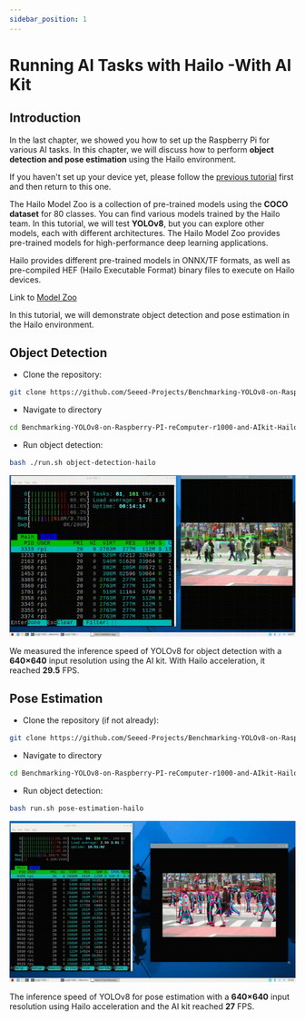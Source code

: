```yaml
---
sidebar_position: 1
---
```


# Running AI Tasks with Hailo -With AI Kit 


## Introduction 

In the last chapter, we showed you how to set up the Raspberry Pi for various AI tasks. In this chapter, we will discuss how to perform **object detection and pose estimation** using the Hailo environment.

If you haven't set up your device yet, please follow the [previous tutorial](https://seeed-projects.github.io/Tutorial-of-AI-Kit-with-Raspberry-Pi-From-Zero-to-Hero/docs/Chapter_2-Configuring_the_RaspberryPi_Environment/Introduction_to_Hailo_in_Raspberry_Pi_Environment) first and then return to this one.

The Hailo Model Zoo is a collection of pre-trained models using the **COCO dataset** for 80 classes. You can find various models trained by the Hailo team. In this tutorial, we will test **YOLOv8**, but you can explore other models, each with different architectures. The Hailo Model Zoo provides pre-trained models for high-performance deep learning applications.

Hailo provides different pre-trained models in ONNX/TF formats, as well as pre-compiled HEF (Hailo Executable Format) binary files to execute on Hailo devices.

Link to [Model Zoo](https://github.com/hailo-ai/hailo_model_zoo) 

In this tutorial, we will demonstrate object detection and pose estimation in the Hailo environment.

## Object Detection



- Clone the repository:

```bash
git clone https://github.com/Seeed-Projects/Benchmarking-YOLOv8-on-Raspberry-PI-reComputer-r1000-and-AIkit-Hailo-8L.git
```
- Navigate to directory 

```bash
cd Benchmarking-YOLOv8-on-Raspberry-PI-reComputer-r1000-and-AIkit-Hailo-8L
```

- Run object detection:

```bash
bash ./run.sh object-detection-hailo
```
![object detection](../../pictures/Chapter3/object_detection_with_AIkit.gif)

We measured the inference speed of YOLOv8 for object detection with a **640×640** input resolution using the AI kit. With Hailo acceleration, it reached **29.5** FPS.

## Pose Estimation

- Clone the repository (if not already):

```bash
git clone https://github.com/Seeed-Projects/Benchmarking-YOLOv8-on-Raspberry-PI-reComputer-r1000-and-AIkit-Hailo-8L.git
```

- Navigate to directory 

```bash
cd Benchmarking-YOLOv8-on-Raspberry-PI-reComputer-r1000-and-AIkit-Hailo-8L
```

- Run object detection:

```bash
bash run.sh pose-estimation-hailo
```
![pose estimation](../../pictures/Chapter3/YOLOv8-pose-estimation-with-AIkit.gif)

The inference speed of YOLOv8 for pose estimation with a **640×640** input resolution using Hailo acceleration and the AI kit reached **27** FPS.



